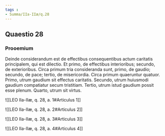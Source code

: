 ```yaml
---
tags : 
- Summa/IIa-IIæ/q.28
---
```


## Quaestio 28

### Prooemium

Deinde considerandum est de effectibus consequentibus actum caritatis principalem, qui est dilectio. Et primo, de effectibus interioribus; secundo, de exterioribus. Circa primum tria consideranda sunt, primo, de gaudio; secundo, de pace; tertio, de misericordia. Circa primum quaeruntur quatuor. Primo, utrum gaudium sit effectus caritatis. Secundo, utrum huiusmodi gaudium compatiatur secum tristitiam. Tertio, utrum istud gaudium possit esse plenum. Quarto, utrum sit virtus.

![[LEO IIa-IIæ, q. 28, a. 1#Articulus 1]]

![[LEO IIa-IIæ, q. 28, a. 2#Articulus 2]]

![[LEO IIa-IIæ, q. 28, a. 3#Articulus 3]]

![[LEO IIa-IIæ, q. 28, a. 4#Articulus 4]]

